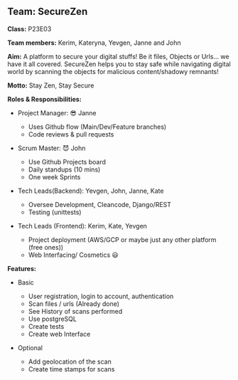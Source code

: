 
## Team: SecureZen


**Class:** P23E03


**Team members:** Kerim, Kateryna, Yevgen, Janne and John

**Aim:** A platform to secure your digital stuffs!
    Be it files, Objects or Urls... we have it all covered.
    SecureZen helps you to stay safe while navigating digital world by
    scanning the objects for malicious content/shadowy remnants!

**Motto:** Stay Zen, Stay Secure

**Roles & Responsibilities:**

* Project Manager: :sunglasses: Janne
    + Uses Github flow (Main/Dev/Feature branches)
    + Code reviews & pull requests
                 
* Scrum Master: :smiling_imp: John
    + Use Github Projects board
    + Daily standups (10 mins)
    + One week Sprints

* Tech Leads(Backend): Yevgen, John, Janne, Kate
    + Oversee Development, Cleancode, Django/REST
    + Testing (unittests)

* Tech Leads (Frontend): Kerim, Kate, Yevgen
    + Project deployment (AWS/GCP or maybe just any other platform (free ones))
    + Web Interfacing/ Cosmetics :smiley:

**Features:**

* Basic
    + User registration, login to account, authentication
    + Scan files / urls (Already done)
    + See History of scans performed
    + Use postgreSQL
    + Create tests
    + Create web Interface

* Optional
    + Add geolocation of the scan
    + Create time stamps for scans
